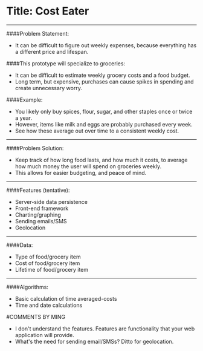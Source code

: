 Title: Cost Eater
=================
-----------------

####Problem Statement:
  * It can be difficult to figure out weekly expenses, because everything
    has a different price and lifespan.

####This prototype will specialize to groceries:
  * It can be difficult to estimate weekly grocery costs and a food budget.
  * Long term, but expensive, purchases can cause spikes in spending
    and create unnecessary worry.

####Example:
  * You likely only buy spices, flour, sugar, and other staples once
    or twice a year.
  * However, items like milk and eggs are probably purchased every week.
  * See how these average out over time to a consistent weekly cost.

--------------------------------------------------------------------

####Problem Solution:
  * Keep track of how long food lasts, and how much it costs, to 
    average how much money the user will spend on groceries weekly.
  * This allows for easier budgeting, and peace of mind.

--------------------------------------------------------------------

####Features (tentative):
  * Server-side data persistence
  * Front-end framework
  * Charting/graphing
  * Sending emails/SMS
  * Geolocation

--------------------------------------------------------------------

####Data:
  * Type of food/grocery item
  * Cost of food/grocery item
  * Lifetime of food/grocery item

--------------------------------------------------------------------

####Algorithms:
  * Basic calculation of time averaged-costs
  * Time and date calculations


#COMMENTS BY MING
* I don't understand the features.  Features are functionality that your web application will provide.
* What's the need for sending email/SMSs? Ditto for geolocation.
